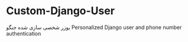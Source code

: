 # Custom-Django-User
یوزر شخصی سازی شده جنگو
Personalized Django user and phone number authentication
